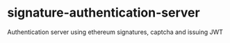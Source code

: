 # signature-authentication-server
Authentication server using ethereum signatures, captcha and issuing JWT
